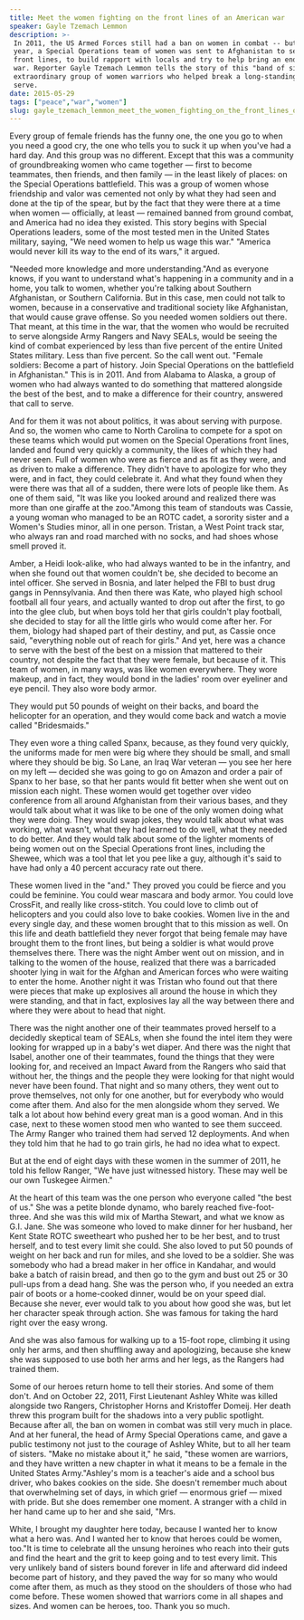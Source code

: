 ```yaml
---
title: Meet the women fighting on the front lines of an American war
speaker: Gayle Tzemach Lemmon
description: >-
 In 2011, the US Armed Forces still had a ban on women in combat -- but in that
 year, a Special Operations team of women was sent to Afghanistan to serve on the
 front lines, to build rapport with locals and try to help bring an end to the
 war. Reporter Gayle Tzemach Lemmon tells the story of this "band of sisters," an
 extraordinary group of women warriors who helped break a long-standing barrier to
 serve.
date: 2015-05-29
tags: ["peace","war","women"]
slug: gayle_tzemach_lemmon_meet_the_women_fighting_on_the_front_lines_of_an_american_war
---
```


Every group of female friends has the funny one, the one you go to when you need a good
cry, the one who tells you to suck it up when you've had a hard day. And this group was no
different. Except that this was a community of groundbreaking women who came together —
first to become teammates, then friends, and then family — in the least likely of places:
on the Special Operations battlefield. This was a group of women whose friendship and
valor was cemented not only by what they had seen and done at the tip of the spear, but by
the fact that they were there at a time when women — officially, at least — remained
banned from ground combat, and America had no idea they existed. This story begins with
Special Operations leaders, some of the most tested men in the United States military,
saying, "We need women to help us wage this war." "America would never kill its way to the
end of its wars," it argued.

"Needed more knowledge and more understanding."And as everyone knows, if you want to
understand what's happening in a community and in a home, you talk to women, whether
you're talking about Southern Afghanistan, or Southern California. But in this case, men
could not talk to women, because in a conservative and traditional society like
Afghanistan, that would cause grave offense. So you needed women soldiers out there. That
meant, at this time in the war, that the women who would be recruited to serve alongside
Army Rangers and Navy SEALs, would be seeing the kind of combat experienced by less than
five percent of the entire United States military. Less than five percent. So the call went
out. "Female soldiers: Become a part of history. Join Special Operations on the
battlefield in Afghanistan." This is in 2011. And from Alabama to Alaska, a group of women
who had always wanted to do something that mattered alongside the best of the best, and to
make a difference for their country, answered that call to serve.

And for them it was not about politics, it was about serving with purpose. And so, the
women who came to North Carolina to compete for a spot on these teams which would put
women on the Special Operations front lines, landed and found very quickly a community,
the likes of which they had never seen. Full of women who were as fierce and as fit as
they were, and as driven to make a difference. They didn't have to apologize for who they
were, and in fact, they could celebrate it. And what they found when they were there was
that all of a sudden, there were lots of people like them. As one of them said, "It was
like you looked around and realized there was more than one giraffe at the zoo."Among this
team of standouts was Cassie, a young woman who managed to be an ROTC cadet, a sorority
sister and a Women's Studies minor, all in one person. Tristan, a West Point track star,
who always ran and road marched with no socks, and had shoes whose smell proved
it.

Amber, a Heidi look-alike, who had always wanted to be in the infantry, and when she found
out that women couldn't be, she decided to become an intel officer. She served in Bosnia,
and later helped the FBI to bust drug gangs in Pennsylvania. And then there was Kate, who
played high school football all four years, and actually wanted to drop out after the
first, to go into the glee club, but when boys told her that girls couldn't play football,
she decided to stay for all the little girls who would come after her. For them, biology
had shaped part of their destiny, and put, as Cassie once said, "everything noble out of
reach for girls." And yet, here was a chance to serve with the best of the best on a
mission that mattered to their country, not despite the fact that they were female, but
because of it. This team of women, in many ways, was like women everywhere. They wore
makeup, and in fact, they would bond in the ladies' room over eyeliner and eye pencil.
They also wore body armor.

They would put 50 pounds of weight on their backs, and board the helicopter for an
operation, and they would come back and watch a movie called "Bridesmaids."

They even wore a thing called Spanx, because, as they found very quickly, the uniforms
made for men were big where they should be small, and small where they should be big. So
Lane, an Iraq War veteran — you see her here on my left — decided she was going to go on
Amazon and order a pair of Spanx to her base, so that her pants would fit better when she
went out on mission each night. These women would get together over video conference from
all around Afghanistan from their various bases, and they would talk about what it was
like to be one of the only women doing what they were doing. They would swap jokes, they
would talk about what was working, what wasn't, what they had learned to do well, what
they needed to do better. And they would talk about some of the lighter moments of being
women out on the Special Operations front lines, including the Shewee, which was a tool
that let you pee like a guy, although it's said to have had only a 40 percent accuracy
rate out there.

These women lived in the "and." They proved you could be fierce and you could be feminine.
You could wear mascara and body armor. You could love CrossFit, and really like
cross-stitch. You could love to climb out of helicopters and you could also love to bake
cookies. Women live in the and every single day, and these women brought that to this
mission as well. On this life and death battlefield they never forgot that being female
may have brought them to the front lines, but being a soldier is what would prove
themselves there. There was the night Amber went out on mission, and in talking to the
women of the house, realized that there was a barricaded shooter lying in wait for the
Afghan and American forces who were waiting to enter the home. Another night it was
Tristan who found out that there were pieces that make up explosives all around the house
in which they were standing, and that in fact, explosives lay all the way between there
and where they were about to head that night.

There was the night another one of their teammates proved herself to a decidedly skeptical
team of SEALs, when she found the intel item they were looking for wrapped up in a baby's
wet diaper. And there was the night that Isabel, another one of their teammates, found the
things that they were looking for, and received an Impact Award from the Rangers who said
that without her, the things and the people they were looking for that night would never
have been found. That night and so many others, they went out to prove themselves, not only
for one another, but for everybody who would come after them. And also for the men
alongside whom they served. We talk a lot about how behind every great man is a good
woman. And in this case, next to these women stood men who wanted to see them succeed. The
Army Ranger who trained them had served 12 deployments. And when they told him that he had
to go train girls, he had no idea what to expect.

But at the end of eight days with these women in the summer of 2011, he told his fellow
Ranger, "We have just witnessed history. These may well be our own Tuskegee Airmen."

At the heart of this team was the one person who everyone called "the best of us." She was
a petite blonde dynamo, who barely reached five-foot-three. And she was this wild mix of
Martha Stewart, and what we know as G.I. Jane. She was someone who loved to make dinner
for her husband, her Kent State ROTC sweetheart who pushed her to be her best, and to
trust herself, and to test every limit she could. She also loved to put 50 pounds of
weight on her back and run for miles, and she loved to be a soldier. She was somebody who
had a bread maker in her office in Kandahar, and would bake a batch of raisin bread, and
then go to the gym and bust out 25 or 30 pull-ups from a dead hang. She was the person
who, if you needed an extra pair of boots or a home-cooked dinner, would be on your speed
dial. Because she never, ever would talk to you about how good she was, but let her
character speak through action. She was famous for taking the hard right over the easy
wrong.

And she was also famous for walking up to a 15-foot rope, climbing it using only her arms,
and then shuffling away and apologizing, because she knew she was supposed to use both her
arms and her legs, as the Rangers had trained them. 

Some of our heroes return home to tell their stories. And some of them don't. And on
October 22, 2011, First Lieutenant Ashley White was killed alongside two Rangers,
Christopher Horns and Kristoffer Domeij. Her death threw this program built for the
shadows into a very public spotlight. Because after all, the ban on women in combat was
still very much in place. And at her funeral, the head of Army Special Operations came,
and gave a public testimony not just to the courage of Ashley White, but to all her team
of sisters. "Make no mistake about it," he said, "these women are warriors, and they have
written a new chapter in what it means to be a female in the United States Army."Ashley's
mom is a teacher's aide and a school bus driver, who bakes cookies on the side. She
doesn't remember much about that overwhelming set of days, in which grief — enormous grief
— mixed with pride. But she does remember one moment. A stranger with a child in her hand
came up to her and she said, "Mrs.

White, I brought my daughter here today, because I wanted her to know what a hero was. And
I wanted her to know that heroes could be women, too."It is time to celebrate all the
unsung heroines who reach into their guts and find the heart and the grit to keep going
and to test every limit. This very unlikely band of sisters bound forever in life and
afterward did indeed become part of history, and they paved the way for so many who would
come after them, as much as they stood on the shoulders of those who had come before.
These women showed that warriors come in all shapes and sizes. And women can be heroes,
too. Thank you so much. 

<!--
ad_duration=3.33
comment_count=78
event="TEDWomen 2015"
external_start_time=0
has_talk_citation=0
intro_duration=11.82
is_subtitle_required="False"
is_talk_featured="True"
language="en"
language_swap="False"
native_language="en"
number_of_related_talks=6
number_of_speakers=1
number_of_subtitled_videos=23
number_of_tags=3
number_of_talk_download_languages=23
number_of_talk_more_resources=2
number_of_talk_recommendations=0
number_of_talks_take_actions=0
post_ad_duration=0.83
published_timestamp="2015-07-02 15:01:31"
recording_date="2015-05-29"
speaker_description="Reporter"
speaker_is_published=1
speaker_name="Gayle Tzemach Lemmon"
talk_name="Meet the women fighting on the front lines of an American war"
talks_tags=["peace","war","women"]
talks_take_action=[]
url_audio="https://download.ted.com/talks/GayleTzemachLemmon_2015W.mp3?apikey=acme-roadrunner"
url_photo_speaker="https://pe.tedcdn.com/images/ted/219f98afe3131a384fa70fc4f3d8a0b54d6d97cd_254x191.jpg"
url_photo_talk="https://pe.tedcdn.com/images/ted/4e57076a88a9de03b76c153806d352f05eba854e_2880x1620.jpg"
url_webpage="https://www.ted.com/talks/gayle_tzemach_lemmon_meet_the_women_fighting_on_the_front_lines_of_an_american_war"
video_type_name="TED Stage Talk"
-->